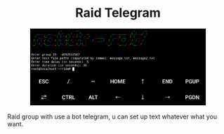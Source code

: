 <h1 align="center">Raid Telegram</h1>

<p align="center">
    <img width="400" src="screenshot/console/console.png" alt="Layer7">
</p>


Raid group with use a bot telegram, u can set up text whatever what you want.
